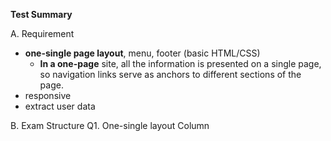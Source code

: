 **Test Summary**

A. Requirement
+ **one-single page layout**, menu, footer (basic HTML/CSS)
	 + **In a one-page** site, all the information is presented on a single page, so navigation links serve as anchors to different sections of the page.
+ responsive 
+ extract user data

B. Exam Structure
Q1. One-single layout
Column
